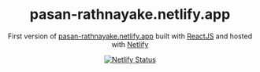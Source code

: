 <h1 align="center">
  pasan-rathnayake.netlify.app
</h1>
<p align="center">
  First version of <a href="https://pasan-rathnayake.netlify.app" target="_blank">pasan-rathnayake.netlify.app</a> built with <a href="https://reactjs.org/" target="_blank">ReactJS</a> and hosted with <a href="https://www.netlify.com/" target="_blank">Netlify</a>
</p>
<p align="center">
  <a href="https://app.netlify.com/sites/pasan-rathnayake/deploys" target="_blank">
    <img src="https://api.netlify.com/api/v1/badges/03e07aed-5c05-48ab-8021-25703c043407/deploy-status" alt="Netlify Status" />
  </a>
</p>
